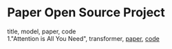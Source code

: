 # Paper Open Source Project
title, model, paper, code\
1."Attention is All You Need", transformer, [paper](https://arxiv.org/abs/1706.03762), [code](https://github.com/jadore801120/attention-is-all-you-need-pytorch/tree/master)
